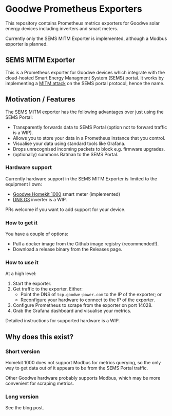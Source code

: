 # Goodwe Prometheus Exporters

This repository contains Prometheus metrics exporters for Goodwe solar energy devices including inverters and smart meters.

Currently only the SEMS MITM Exporter is implemented, although a Modbus exporter is planned.

## SEMS MITM Exporter

This is a Prometheus exporter for Goodwe devices which integrate with the cloud-hosted Smart Energy Managment System (SEMS) portal.
It works by implementing a [MITM attack](https://en.wikipedia.org/wiki/Man-in-the-middle_attack) on the SEMS portal protocol, hence the name.

## Motivation / Features

The SEMS MITM exporter has the following advantages over just using the SEMS Portal:

* Transparently forwards data to SEMS Portal (option not to forward traffic is a WIP).
* Allows you to store your data in a Prometheus instance that you control.
* Visualise your data using standard tools like Grafana.
* Drops unrecognised incoming packets to block e.g. firmware upgrades.
* (optionally) summons Batman to the SEMS Portal.

### Hardware support

Currently hardware support in the SEMS MITM Exporter is limited to the equipment I own:

* [Goodwe Homekit 1000](https://www.goodwe.com.au/single-phase-homekit) smart meter (implemented)
* [DNS G3](https://www.goodwe.com.au/dns-g3-au) inverter is a WIP.

PRs welcome if you want to add support for your device.

### How to get it

You have a couple of options:

* Pull a docker image from the Github image registry (recommended!).
* Download a release binary from the Releases page.

### How to use it

At a high level:

1. Start the exporter.
1. Get traffic to the exporter. Either:
    * Point the DNS of `tcp.goodwe-power.com` to the IP of the exporter; or
    * Reconfigure your hardware to connect to the IP of the exporter.
1. Configure Prometheus to scrape from the exporter on port 14028.
1. Grab the Grafana dashboard and visualise your metrics.

Detailed instructions for supported hardware is a WIP.

## Why does this exist?

### Short version

Homekit 1000 does not support Modbus for metrics querying, so the only way to get data out of it appears to be from the SEMS Portal traffic.

Other Goodwe hardware probably supports Modbus, which may be more convenient for scraping metrics.

### Long version

See the blog post.
